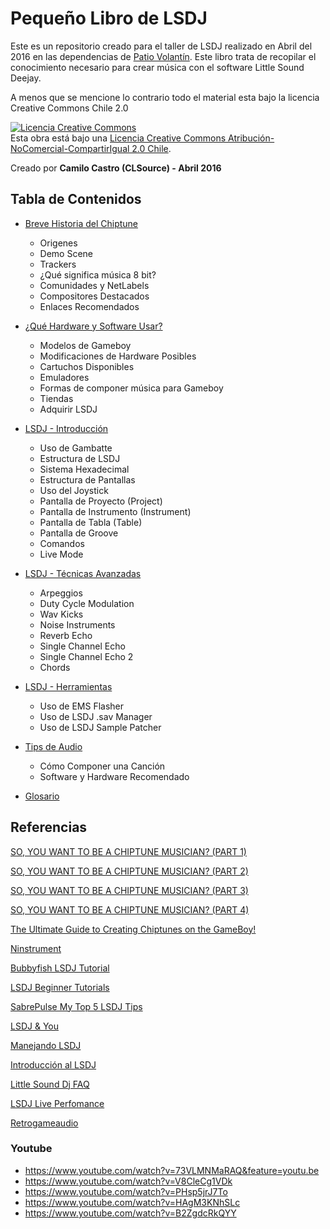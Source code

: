 # Pequeño Libro de LSDJ
Este es un repositorio creado para el taller de LSDJ realizado en Abril del 2016 en las dependencias de [Patio Volantín](http://www.patiovolantin.cl). Este libro trata de recopilar el conocimiento necesario para crear música con el software Little Sound Deejay.

A menos que se mencione lo contrario todo el material esta bajo la licencia Creative Commons Chile 2.0

<a rel="license" href="http://creativecommons.org/licenses/by-nc-sa/2.0/cl/"><img alt="Licencia Creative Commons" style="border-width:0" src="https://i.creativecommons.org/l/by-nc-sa/2.0/cl/88x31.png" /></a><br />Esta obra está bajo una <a rel="license" href="http://creativecommons.org/licenses/by-nc-sa/2.0/cl/">Licencia Creative Commons Atribución-NoComercial-CompartirIgual 2.0 Chile</a>.

Creado por 
**Camilo Castro (CLSource) - Abril 2016**

## Tabla de Contenidos
* [Breve Historia del Chiptune](HISTORY.md)
	* Origenes
	* Demo Scene
	* Trackers
	* ¿Qué significa música 8 bit?
	* Comunidades y NetLabels
	* Compositores Destacados
	* Enlaces Recomendados
	
* [¿Qué Hardware y Software Usar?](HWSW.md)
	* Modelos de Gameboy
	* Modificaciones de Hardware Posibles
	* Cartuchos Disponibles
	* Emuladores
	* Formas de componer música para Gameboy
	* Tiendas
	* Adquirir LSDJ

* [LSDJ - Introducción](LSDJ_INTRO.md)
	* Uso de Gambatte
	* Estructura de LSDJ
	* Sistema Hexadecimal
	* Estructura de Pantallas
	* Uso del Joystick
	* Pantalla de Proyecto (Project)
	* Pantalla de Instrumento (Instrument)
	* Pantalla de Tabla (Table)
	* Pantalla de Groove 
	* Comandos
	* Live Mode

* [LSDJ - Técnicas Avanzadas](LSDJ_ADVANCED.md)
	*  Arpeggios
	*  Duty Cycle Modulation
	*  Wav Kicks
	*  Noise Instruments
	*  Reverb Echo
	*  Single Channel Echo
	*  Single Channel Echo 2
	*  Chords

* [LSDJ - Herramientas](LSDJ_TOOLS.md)
	* Uso de EMS Flasher
	* Uso de LSDJ .sav Manager
	* Uso de LSDJ Sample Patcher
	
* [Tips de Audio](AUDIO.md)
	* Cómo Componer una Canción 
	* Software y Hardware Recomendado 

* [Glosario](GLOSSARY.md)

## Referencias

[SO, YOU WANT TO BE A CHIPTUNE MUSICIAN? (PART 1)](http://web.archive.org/web/20140113043118/http://ddsluggers.com/2011/03/06/so-you-want-to-be-a-chiptune-musician-part-1)

[SO, YOU WANT TO BE A CHIPTUNE MUSICIAN? (PART 2)](http://web.archive.org/web/20140113043118/http://ddsluggers.com/2011/03/06/so-you-want-to-be-a-chiptune-musician-part-1)

[SO, YOU WANT TO BE A CHIPTUNE MUSICIAN? (PART 3)](http://web.archive.org/web/20140113043118/http://ddsluggers.com/2011/03/06/so-you-want-to-be-a-chiptune-musician-part-1)

[SO, YOU WANT TO BE A CHIPTUNE MUSICIAN? (PART 4)](http://web.archive.org/web/20140113043118/http://ddsluggers.com/2011/03/06/so-you-want-to-be-a-chiptune-musician-part-1)

[The Ultimate Guide to Creating Chiptunes on the GameBoy!](http://web.archive.org/web/20151011014657/http://www.instructables.com/id/The-Ultimate-Guide-to-Creating-Chiptunes-on-the-Ga/?ALLSTEPS)

[Ninstrument](http://www.ninstrument.com/?tag=lsdj-tutorial)

[Bubbyfish LSDJ Tutorial](http://bubblyfish.com/LSDJ_tutorial.pdf)

[LSDJ Beginner Tutorials](http://littlesounddj.wikia.com/wiki/Beginner_Tutorials)

[SabrePulse My Top 5 LSDJ Tips](http://web.archive.org/web/20160401230827/http://sabrepulse.blogspot.cl/2010/06/my-top-5-lsdj-tips.html)

[LSDJ & You](http://www.noisechannel.org/category/protips/lsdj-you)

[Manejando LSDJ](http://web.archive.org/web/20160401230930/http://chiptunestudios.blogspot.cl/2011/09/manejando-lsdj.html)

[Introducción al LSDJ](http://web.archive.org/web/20160401231129/http://analogchile.blogspot.com/2010/10/introduccion-al-lsdj.html)

[Little Sound Dj FAQ](http://web.archive.org/web/20160401233349/http://playlox.com/little-sound-dj-faq)

[LSDJ Live Perfomance](http://chipmusic.org/forums/topic/530/lsdj-live-performance-tipsguidestutorialsvideos/)

[Retrogameaudio](http://retrogameaudio.tumblr.com)

### Youtube

- https://www.youtube.com/watch?v=73VLMNMaRAQ&feature=youtu.be
- https://www.youtube.com/watch?v=V8CleCg1VDk
- https://www.youtube.com/watch?v=PHsp5jrJ7To
- https://www.youtube.com/watch?v=HAgM3KNhSLc
- https://www.youtube.com/watch?v=B2ZgdcRkQYY



